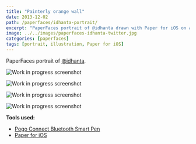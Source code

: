 ```yaml
---
title: "Painterly orange wall"
date: 2013-12-02
path: /paperfaces/idhanta-portrait/
excerpt: "PaperFaces portrait of @idhanta drawn with Paper for iOS on an iPad."
image: ../../images/paperfaces-idhanta-twitter.jpg
categories: [paperfaces]
tags: [portrait, illustration, Paper for iOS]
---
```


PaperFaces portrait of [@idhanta](https://twitter.com/idhanta).

![Work in progress screenshot](../../images/paperfaces-idhanta-process-1-lg.jpg)

![Work in progress screenshot](../../images/paperfaces-idhanta-process-2-lg.jpg)

![Work in progress screenshot](../../images/paperfaces-idhanta-process-3-lg.jpg)

![Work in progress screenshot](../../images/paperfaces-idhanta-process-4-lg.jpg)

**Tools used:**

- [Pogo Connect Bluetooth Smart Pen](https://www.amazon.com/gp/product/B009K448L4/ref=as_li_ss_tl?ie=UTF8&camp=1789&creative=390957&creativeASIN=B009K448L4&linkCode=as2&tag=mademist-20)
- [Paper for iOS](https://paper.bywetransfer.com/)
